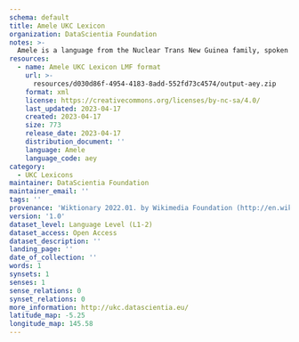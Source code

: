 ```yaml
---
schema: default
title: Amele UKC Lexicon
organization: DataScientia Foundation
notes: >-
  Amele is a language from the Nuclear Trans New Guinea family, spoken in Oceania. The UKC Lexicon of Amele is represented as a lexico-semantic network. It consists of words, word senses, synsets, as well as sense-level and synset-level relationships.
resources:
  - name: Amele UKC Lexicon LMF format
    url: >-
      resources/d030d86f-4954-4183-8add-552fd73c4574/output-aey.zip
    format: xml
    license: https://creativecommons.org/licenses/by-nc-sa/4.0/
    last_updated: 2023-04-17
    created: 2023-04-17
    size: 773
    release_date: 2023-04-17
    distribution_document: ''
    language: Amele
    language_code: aey
category:
  - UKC Lexicons
maintainer: DataScientia Foundation
maintainer_email: ''
tags: ''
provenance: 'Wiktionary 2022.01. by Wikimedia Foundation (http://en.wiktionary.org); Princeton WordNet 2.1 by Princeton University (https://wordnet.princeton.edu)'
version: '1.0'
dataset_level: Language Level (L1-2)
dataset_access: Open Access
dataset_description: ''
landing_page: ''
date_of_collection: ''
words: 1
synsets: 1
senses: 1
sense_relations: 0
synset_relations: 0
more_information: http://ukc.datascientia.eu/
latitude_map: -5.25
longitude_map: 145.58
---
```

